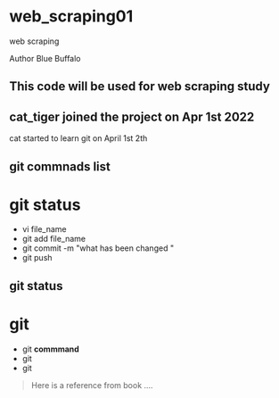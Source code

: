 # web_scraping01
web scraping

Author Blue Buffalo

## This code will be used for web scraping study

## cat_tiger joined the project on Apr 1st 2022
cat started to learn git on April 1st 2th

## git commnads list
# git status            
* vi file_name
* git add file_name
* git commit -m "what has been changed  "
* git push




## git status
# git
* git **commmand**
* git
* git

> Here is a reference from book ....








